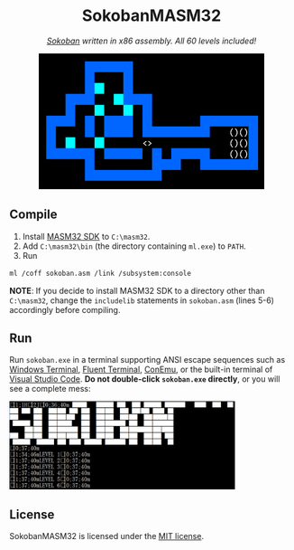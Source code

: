 <div align="center">
    <h1>SokobanMASM32</h1>
    <p><em><a href="https://en.wikipedia.org/wiki/Sokoban">Sokoban</a> written in x86 assembly. All 60 levels included!</em></p>
    <img src="screenshot.png" width="400px">
</div>

## Compile

1. Install [MASM32 SDK](https://www.masm32.com/) to `C:\masm32`.
2. Add `C:\masm32\bin` (the directory containing `ml.exe`) to `PATH`.
3. Run

```sh
ml /coff sokoban.asm /link /subsystem:console
```

**NOTE**: If you decide to install MASM32 SDK to a directory other than `C:\masm32`, change the `includelib` statements in `sokoban.asm` (lines 5-6) accordingly before compiling.

## Run

Run `sokoban.exe` in a terminal supporting ANSI escape sequences such as [Windows Terminal](https://aka.ms/terminal), [Fluent Terminal](https://apps.microsoft.com/store/detail/fluent-terminal/9P2KRLMFXF9T), [ConEmu](https://conemu.github.io/), or the built-in terminal of [Visual Studio Code](https://code.visualstudio.com/). **Do not double-click `sokoban.exe` directly**, or you will see a complete mess:

<img src="mess.png" width="400px">

## License

SokobanMASM32 is licensed under the [MIT license](https://opensource.org/licenses/MIT).
